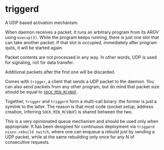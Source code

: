 # triggerd

A UDP based activation mechanism.

When daemon receives a packet, it runs an arbitrary program from its ARGV using
`execvp(3)`. While the program keeps running, there is just one slot that can
take another packet. If that slot is occupied, immediately after program quits,
it will be started again.

Packet contents are not processed in any way. In other words, UDP is used for
signaling, not for data transfer.

Additional packets after the first one will be discarded.

Comes with `trigger`, a client that sends a UDP packet to the daemon. You can
also send packets from any other program, but do mind that packet size should
be equal to [`SOCK_MIN_RCVBUF`][SOCK_MIN_RCVBUF].

Together, `trigger` and `triggerd` form a multi-call binary: the former is just
a symlink to the latter. The reason is that most code (socket setup, address
creation, inferring `SOCK_MIN_RCVBUF`) is shared between the two.

[SOCK_MIN_RCVBUF]: https://github.com/torvalds/linux/blob/v4.19-rc4/include/net/sock.h#L2185 

This is a very opinionated queue mechanism and should be used only when
appropriate. It has been designed for continuous deployment via `triggerd
nixos-rebuild switch`, where one can enqueue a rebuild just by sending a UDP
packet, while at the same rebuilding only once for any N of consecutive
requests.
